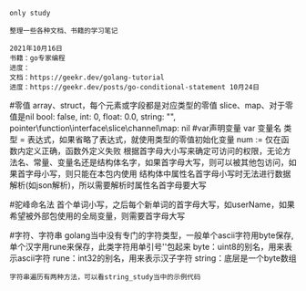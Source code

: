     only study
    
    整理一些各种文档、书籍的学习笔记
    
    2021年10月16日
    书籍：go专家编程
    进度：
    文档：https://geekr.dev/golang-tutorial
    进度：https://geekr.dev/posts/go-conditional-statement 10月24日

#零值
    array、struct，每个元素或字段都是对应类型的零值
    slice、map、对于零值是nil
    bool: false, int: 0, float: 0.0, string: "", pointer\function\interface\slice\channel\map: nil
#var声明变量
    var 变量名 类型 = 表达式，如果省略了表达式，就使用类型的零值初始化变量
    num := 仅在函数内定义正确，函数外定义失败
    根据首字母大小写来确定可访问的权限，无论方法名、常量、变量名还是结构体名字，如果首字母大写，则可以被其他包访问，如果首字母小写，则只能在本包内使用
    结构体中属性名首字母小写时无法进行数据解析(如json解析)，所以需要解析时属性名首字母要大写
    
#驼峰命名法
    首个单词小写，之后每个新单词的首字母大写，如userName，如果希望被外部包使用的全局变量，则需要首字母大写
    
#字符、字符串
    golang当中没有专门的字符类型，一般单个ascii字符用byte保存,单个汉字用rune来保存，此类字符用单引号''包起来
    byte：uint8的别名，用来表示ascii字符
    rune：int32的别名，用来表示汉子字符
    string：底层是一个byte数组
    
    字符串遍历有两种方法，可以看string_study当中的示例代码

